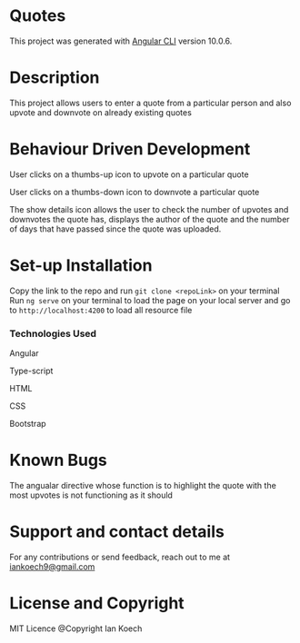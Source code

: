 # Quotes

This project was generated with [Angular CLI](https://github.com/angular/angular-cli) version 10.0.6.


# Description
This project allows users to enter a quote from a particular person and also upvote and downvote on already existing quotes

# Behaviour Driven Development
User clicks on a thumbs-up icon to upvote on a particular quote

User clicks on a thumbs-down icon to downvote a particular quote

The show details icon allows the user to check the number of upvotes and downvotes the quote has, displays the author of the quote and the number of days that have passed since the quote was uploaded.

# Set-up Installation
Copy the link to the repo and run `git clone <repoLink>` on your terminal
Run `ng serve` on your terminal to load the page on your local server and go to `http://localhost:4200` to load all resource file


### Technologies Used
Angular

Type-script

HTML

CSS

Bootstrap

# Known Bugs
The angualar directive whose function is to highlight the quote with the most upvotes is not functioning as it should

# Support and contact details
For any contributions or send feedback, reach out to me at iankoech9@gmail.com

# License and Copyright
MIT Licence @Copyright Ian Koech
